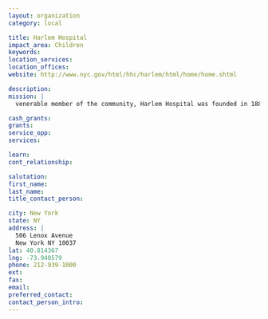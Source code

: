```yaml
---
layout: organization
category: local

title: Harlem Hospital
impact_area: Children
keywords: 
location_services: 
location_offices: 
website: http://www.nyc.gov/html/hhc/harlem/html/home/home.shtml

description: 
mission: |
  venerable member of the community, Harlem Hospital was founded in 1887. Today, at 400 beds, it is the largest health facility in Harlem capable of treating the most seriously ill. Harlem has one of the finest trauma teams in the nation, and the new Urgent Care Center has reduced waiting time in our busy, 911-designated, Level I Emergency Department. Special Asthma Treatment and Pediatric Emergency Units provide specialized critical care. Harlem also operates one of only a few Burn Units in New York City that includes a specialty in plastic and reconstructive surgery to reduce the scarring unique to the minority community.

cash_grants: 
grants: 
service_opp: 
services: 

learn: 
cont_relationship: 

salutation: 
first_name: 
last_name: 
title_contact_person: 

city: New York
state: NY
address: |
  506 Lenox Avenue     
  New York NY 10037
lat: 40.814367
lng: -73.940579
phone: 212-939-1000
ext: 
fax: 
email: 
preferred_contact: 
contact_person_intro: 
---
```

